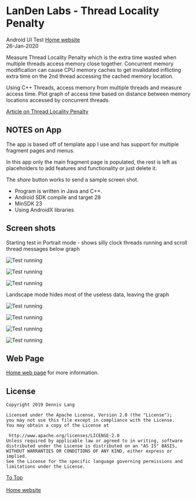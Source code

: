 
# LanDen Labs - Thread Locality Penalty 
Android UI Test  [Home website](http://landenlabs.com/android/index.html)  
26-Jan-2020
  
Measure Thread Locality Penalty which is the extra time wasted when multiple threads access memory close together.  Concurrent memory modification can cause CPU memory caches to get invalidated inflicting extra time on the 2nd thread accessing the cached memory location.


Using C++ Threads, access memory from multiple threads and measure access time. Plot graph of access time based on distance between memory locations accessed by concurrent threads.

[Article on Thread Locality Penalty](http://landenlabs.com/code/locality.html)

## NOTES on App

The app is based off of template app I use and has support for multiple fragment pages and menus.

In this app only the main fragment page is populated, the rest is left as placeholders to add features and functionality or just delete it. 

The *share* button works to send a sample screen shot. 

* Program is written in Java and C++.
* Android SDK compile and target 28
* MinSDK 23
* Using AndroidX libraries

## Screen shots

Starting test in Portrait mode - shows silly clock threads running and scroll thread messages below graph

![Test running](https://raw.githubusercontent.com/landenlabs/all-ThreadPenalty/master/screenshots/test-portrait-running-1.jpg)

![Test running](https://raw.githubusercontent.com/landenlabs/all-ThreadPenalty/master/screenshots/test-portrait-running-2.jpg)

![Test running](https://raw.githubusercontent.com/landenlabs/all-ThreadPenalty/master/screenshots/test-portrait-running-3.jpg)


Landscape mode hides most of the useless data, leaving the graph

![Test running](https://raw.githubusercontent.com/landenlabs/all-ThreadPenalty/master/screenshots/test-landscape-running-1.jpg)

![Test running](https://raw.githubusercontent.com/landenlabs/all-ThreadPenalty/master/screenshots/test-landscape-running-2.jpg)

![Test running](https://raw.githubusercontent.com/landenlabs/all-ThreadPenalty/master/screenshots/test-landscape-running-3.jpg)

![Test running](https://raw.githubusercontent.com/landenlabs/all-ThreadPenalty/master/screenshots/test-landscape-done.jpg)

## Web Page  
  
[Home web page](http://landenlabs.com/android/index.html) for more information.  
  
## License  
  
```  
Copyright 2019 Dennis Lang  
  
Licensed under the Apache License, Version 2.0 (the "License");  
you may not use this file except in compliance with the License.  
You may obtain a copy of the License at  
  
 http://www.apache.org/licenses/LICENSE-2.0  
Unless required by applicable law or agreed to in writing, software  
distributed under the License is distributed on an "AS IS" BASIS,  
WITHOUT WARRANTIES OR CONDITIONS OF ANY KIND, either express or implied.  
See the License for the specific language governing permissions and  
limitations under the License.  
```   
  
[To Top](#table)  
<br>[Home website](http://landenlabs.com/android/index.html)


